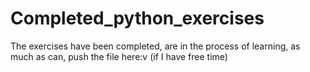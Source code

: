 # Completed_python_exercises
The exercises have been completed, are in the process of learning, as much as can, push the file here:v (if I have free time)
